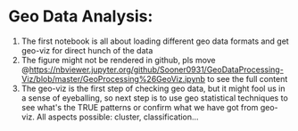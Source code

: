 # Geo Data Analysis:
1. The first notebook is all about loading different geo data formats and get geo-viz for direct hunch of the data
2. The figure might not be rendered in github, pls move @https://nbviewer.jupyter.org/github/Sooner0931/GeoDataProcessing-Viz/blob/master/GeoProcessing%26GeoViz.ipynb to see the full content
3. The geo-viz is the first step of checking geo data, but it might fool us in a sense of eyeballing, so next step is to use geo statistical techniques to see what's the TRUE patterns or confirm what we have got from geo-viz. All aspects possible: cluster, classification...
